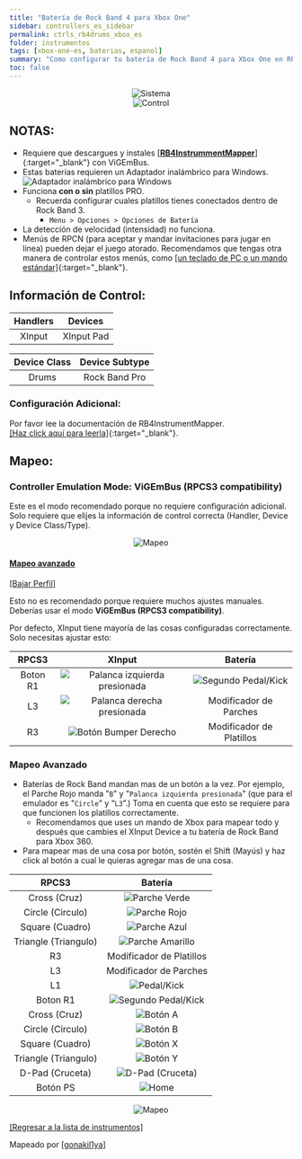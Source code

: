 ```yaml
---
title: "Batería de Rock Band 4 para Xbox One"
sidebar: controllers_es_sidebar
permalink: ctrls_rb4drums_xbox_es
folder: instrumentos
tags: [xbox-one-es, baterias, espanol]
summary: "Como configurar tu batería de Rock Band 4 para Xbox One en RPCS3."
toc: false
---
```


<div align="center"> <img src="https://rb3pc.milohax.org/images/instruments/plat/xbx.png" alt="Sistema" title="Sistema"></div>

<div align="center"> <img src="https://rb3pc.milohax.org/images/instruments/cont/rbdrmscontroller.png" alt="Control" title="Control"></div>

## NOTAS:
* Requiere que descargues y instales [[**RB4InstrummentMapper**]](https://github.com/TheNathannator/RB4InstrumentMapper/blob/main/README.es.md/){:target="_blank"} con ViGEmBus.
* Estas baterias requieren un Adaptador inalámbrico para Windows.  
    ![Adaptador inalámbrico para Windows](https://rb3pc.milohax.org/images/btns/ctrls/xbox/receiver.png "Adaptador inalámbrico para Windows")  
* Funciona **con o sin** platillos PRO.
    * Recuerda configurar cuales platillos tienes conectados dentro de Rock Band 3.
        * `Menu > Opciones > Opciones de Batería`
* La detección de velocidad (intensidad) no funciona.
* Menús de RPCN (para aceptar y mandar invitaciones para jugar en linea) pueden dejar el juego atorado. Recomendamos que tengas otra manera de controlar estos menús, como [[un teclado de PC o un mando estándar]](https://rb3pc.milohax.org/ctrls_pads_es){:target="_blank"}.


## Información de Control:

| Handlers | Devices |
|:------------------:|:---------------------:|
| XInput | XInput Pad |

| Device Class | Device Subtype |
|:------------------:|:---------------------:|
| Drums | Rock Band Pro |

### Configuración Adicional:

Por favor lee la documentación de RB4InstrumentMapper.  
[[Haz click aquí para leerla]](https://github.com/TheNathannator/RB4InstrumentMapper/blob/main/README.es.md){:target="_blank"}.

## Mapeo:

### Controller Emulation Mode: ViGEmBus (RPCS3 compatibility)

Este es el modo recomendado porque no requiere configuración adicional. Solo requiere que elijes la información de control correcta (Handler, Device y Device Class/Type).

<div align="center"> <img src="https://rb3pc.milohax.org/images/instruments/maps/drmsxomapping.png" alt="Mapeo" title="Mapeo"></div>

<div class="panel-group" id="accordion">
                    <div class="panel panel-default">
                        <div class="panel-heading">
                            <h4 class="panel-title">
                                <a class="noCrossRef accordion-toggle" data-toggle="collapse" data-parent="#accordion" href="#controller-emulation-mode-vigembus">Mapeo avanzado</a>
                            </h4>
                        </div>
                        <div id="controller-emulation-mode-vigembus" class="panel-collapse collapse noCrossRef">
                            <div class="panel-body">
<p><a href="https://github.com/hmxmilohax/rb3-pc/raw/refs/heads/main/downloads/instrument-repo/Xbox%20Rock%20Band%20Drums.7z" target="_blank">[Bajar Perfil]</a></p>
<p>Esto no es recomendado porque requiere muchos ajustes manuales. Deberías usar el modo <strong>ViGEmBus (RPCS3 compatibility)</strong>.</p>
<p>Por defecto, XInput tiene mayoría de las cosas configuradas correctamente. Solo necesitas ajustar esto:</p>

<table>
<thead>
<tr>
<th align="center"><strong>RPCS3</strong></th>
<th align="center"><strong>XInput</strong></th>
<th align="center"><strong>Batería</strong></th>
</tr>
</thead>
<tbody>
<tr>
<td align="center">Boton R1</td>
<td align="center"><img src="https://rb3pc.milohax.org/images/btns/ctrls/360/lsc.png" alt="Palanca izquierda presionada" title="Palanca izquierda presionada"></td>
<td align="center"><img src="https://rb3pc.milohax.org/images/btns/drms/rb/kp.png" alt="Segundo Pedal/Kick" title="Segundo Pedal/Kick"></td>
</tr>
<tr>
<td align="center">L3</td>
<td align="center"><img src="https://rb3pc.milohax.org/images/btns/ctrls/360/rsc.png" alt="Palanca derecha presionada" title="Palanca derecha presionada"></td>
<td align="center">Modificador de Parches</td>
</tr>
<tr>
<td align="center">R3</td>
<td align="center"><img src="https://rb3pc.milohax.org/images/btns/ctrls/360/rb.png" alt="Botón Bumper Derecho" title="Botón Bumper Derecho"></td>
<td align="center">Modificador de Platillos</td>
</tr>
</tbody>
</table><h3 id="mapeo-avanzado">Mapeo Avanzado</h3>
<ul>
<li>Baterías de Rock Band mandan mas de un botón a la vez. Por ejemplo, el Parche Rojo manda "<code>B</code>" y "<code>Palanca izquierda presionada</code>" (que para el emulador es "<code>Circle</code>" y “<code>L3</code>”.) Toma en cuenta que esto se requiere para que funcionen los platillos correctamente.
<ul>
<li>Recomendamos que uses un mando de Xbox para mapear todo y después que cambies el XInput Device a tu batería de Rock Band para Xbox 360.</li>
</ul>
</li>
<li>Para mapear mas de una cosa por botón, sostén el Shift (Mayús) y haz click al botón a cual le quieras agregar mas de una cosa.</li>
</ul>
<table>
<thead>
<tr>
<th align="center"><strong>RPCS3</strong></th>
<th align="center"><strong>Batería</strong></th>
</tr>
</thead>
<tbody>
<tr>
<td align="center">Cross (Cruz)</td>
<td align="center"><img src="https://rb3pc.milohax.org/images/btns/drms/rb/gp.png" alt="Parche Verde" title="Parche Verde"></td>
</tr>
<tr>
<td align="center">Circle (Circulo)</td>
<td align="center"><img src="https://rb3pc.milohax.org/images/btns/drms/rb/rp.png" alt="Parche Rojo" title="Parche Rojo"></td>
</tr>
<tr>
<td align="center">Square (Cuadro)</td>
<td align="center"><img src="https://rb3pc.milohax.org/images/btns/drms/rb/bp.png" alt="Parche Azul" title="Parche Azul"></td>
</tr>
<tr>
<td align="center">Triangle (Triangulo)</td>
<td align="center"><img src="https://rb3pc.milohax.org/images/btns/drms/rb/yp.png" alt="Parche Amarillo" title="Parche Amarillo"></td>
</tr>
<tr>
<td align="center">R3</td>
<td align="center">Modificador de Platillos</td>
</tr>
<tr>
<td align="center">L3</td>
<td align="center">Modificador de Parches</td>
</tr>
<tr>
<td align="center">L1</td>
<td align="center"><img src="https://rb3pc.milohax.org/images/btns/drms/rb/kp.png" alt="Pedal/Kick" title="Pedal/Kick"></td>
</tr>
<tr>
<td align="center">Boton R1</td>
<td align="center"><img src="https://rb3pc.milohax.org/images/btns/drms/rb/kp.png" alt="Segundo Pedal/Kick" title="Segundo Pedal/Kick"></td>
</tr>
<tr>
<td align="center">Cross (Cruz)</td>
<td align="center"><img src="https://rb3pc.milohax.org/images/btns/ctrls/360/a.png" alt="Botón A" title="Botón A"></td>
</tr>
<tr>
<td align="center">Circle (Circulo)</td>
<td align="center"><img src="https://rb3pc.milohax.org/images/btns/ctrls/360/b.png" alt="Botón B" title="Botón B"></td>
</tr>
<tr>
<td align="center">Square (Cuadro)</td>
<td align="center"><img src="https://rb3pc.milohax.org/images/btns/ctrls/360/x.png" alt="Botón X" title="Botón X"></td>
</tr>
<tr>
<td align="center">Triangle (Triangulo)</td>
<td align="center"><img src="https://rb3pc.milohax.org/images/btns/ctrls/360/y.png" alt="Botón Y" title="Botón Y"></td>
</tr>
<tr>
<td align="center">D-Pad (Cruceta)</td>
<td align="center"><img src="https://rb3pc.milohax.org/images/btns/ctrls/xbox/dp.png" alt="D-Pad (Cruceta)" title="D-Pad (Cruceta)"></td>
</tr>
<tr>
<td align="center">Botón PS</td>
<td align="center"><img src="https://rb3pc.milohax.org/images/btns/drms/rb/home.png" alt="Home" title="Home"></td>
</tr>
</tbody>
</table>
<p><div align="center"> <img src="https://rb3pc.milohax.org/images/instruments/maps/drmsxboxrbmapping.png" alt="Mapeo" title="Mapeo"></div></p>
                            </div>
                        </div>
                    </div>
                    <!-- /.panel -->
</div>
<!-- /.panel-group -->

[[Regresar a la lista de instrumentos]](https://rb3pc.milohax.org/ctrls_es#lista-de-instrumentos)

Mapeado por [[gonakil1ya]](https://linktr.ee/Gonakil1ya)